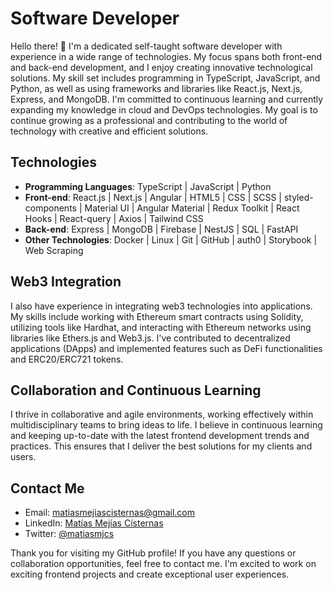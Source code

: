 # Software Developer
Hello there! 👋 I'm a dedicated self-taught software developer with experience in a wide range of technologies. My focus spans both front-end and back-end development, and I enjoy creating innovative technological solutions. My skill set includes programming in TypeScript, JavaScript, and Python, as well as using frameworks and libraries like React.js, Next.js, Express, and MongoDB. I'm committed to continuous learning and currently expanding my knowledge in cloud and DevOps technologies. My goal is to continue growing as a professional and contributing to the world of technology with creative and efficient solutions.

## Technologies
- **Programming Languages**: TypeScript | JavaScript | Python
- **Front-end**: React.js | Next.js | Angular | HTML5 | CSS | SCSS | styled-components | Material UI | Angular Material | Redux Toolkit | React Hooks | React-query | Axios | Tailwind CSS
- **Back-end**: Express | MongoDB | Firebase | NestJS | SQL | FastAPI
- **Other Technologies**: Docker | Linux | Git | GitHub | auth0 | Storybook | Web Scraping

## Web3 Integration
I also have experience in integrating web3 technologies into applications. My skills include working with Ethereum smart contracts using Solidity, utilizing tools like Hardhat, and interacting with Ethereum networks using libraries like Ethers.js and Web3.js. I've contributed to decentralized applications (DApps) and implemented features such as DeFi functionalities and ERC20/ERC721 tokens.

## Collaboration and Continuous Learning
I thrive in collaborative and agile environments, working effectively within multidisciplinary teams to bring ideas to life. I believe in continuous learning and keeping up-to-date with the latest frontend development trends and practices. This ensures that I deliver the best solutions for my clients and users.

## Contact Me

- Email: [matiasmejiascisternas@gmail.com](mailto:matiasmejiascisternas@gmail.com)
- LinkedIn: [Matías Mejías Císternas](https://www.linkedin.com/in/matias-mejias-cisternas/)
- Twitter: [@matiasmjcs](https://twitter.com/matiasmjcs)

Thank you for visiting my GitHub profile! If you have any questions or collaboration opportunities, feel free to contact me. I'm excited to work on exciting frontend projects and create exceptional user experiences.
